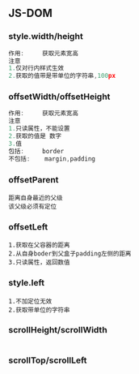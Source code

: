 ## JS-DOM

### style.width/height

```js
作用:		获取元素宽高
注意
1.仅对行内样式生效
2.获取的值带是带单位的字符串,100px
```

### offsetWidth/offsetHeight

```js
作用:		获取元素宽高
注意
1.只读属性，不能设置
2.获取的值是	数字
3.值
包括:		border
不包括:	margin,padding
```

### offsetParent

```
距离自身最近的父级
该父级必须有定位
```

### offsetLeft

```
1.获取在父容器的距离
2.从自身boder到父盒子padding左侧的距离
3.只读属性，返回数值
```

### style.left

```
1.不加定位无效
2.获取带单位的字符串
```

### scrollHeight/scrollWidth

```

```

### scrollTop/scrollLeft

```

```

